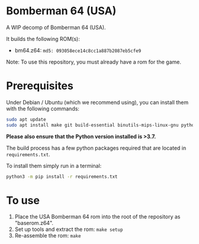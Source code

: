 # Bomberman 64 (USA)
A WIP decomp of Bomberman 64 (USA).

It builds the following ROM(s):

* bm64.z64: `md5: 093058ece14c8cc1a887b2087eb5cfe9`

Note: To use this repository, you must already have a rom for the game.

# Prerequisites

Under Debian / Ubuntu (which we recommend using), you can install them with the following commands:

```bash
sudo apt update
sudo apt install make git build-essential binutils-mips-linux-gnu python3 python3-pip
```

**Please also ensure that the Python version installed is >3.7.**

The build process has a few python packages required that are located in `requirements.txt`.

To install them simply run in a terminal:

```bash
python3 -m pip install -r requirements.txt
```

# To use
1. Place the USA Bomberman 64 rom into the root of the repository as "baserom.z64".
2. Set up tools and extract the rom: `make setup`
3. Re-assemble the rom: `make`

